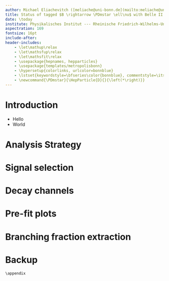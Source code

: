 ```yaml
---
author: Michael Eliachevitch ([meliache@uni-bonn.de](mailto:meliache@uni-bonn.de))
title: Status of tagged $B \rightarrow \PDmstar \ell\nu$ with Belle II
date: \today
institute: Physikalisches Institut --- Rheinische Friedrich-Wilhelms-Universität Bonn
aspectration: 169
fontsize: 16pt
include-after:
header-includes:
    - \let\mathup\relax
    - \let\mathsfup\relax
    - \let\mathsfit\relax
    - \usepackage{hepnames, hepparticles}
    - \usepackage{templates/metropolisbonn}
    - \hypersetup{colorlinks, urlcolor=bonnblue}
    - \lstset{keywordstyle=\bfseries\color{bonnblue}, commentstyle=\itshape\color{bonnunigrau}, identifierstyle=\color{bonntextgrau}, stringstyle=\color{bonnyellow}}
    - \newcommand{\PDmstar}{\HepParticle{D}{}{\left(*\right)}}
---
```


Introduction
============
- Hello
- World


Analysis Strategy
=================

Signal selection
================

Decay channels
==============

Pre-fit plots
=============

Branching fraction extraction
=============================

Backup
======

```{=latex}
\appendix
```
